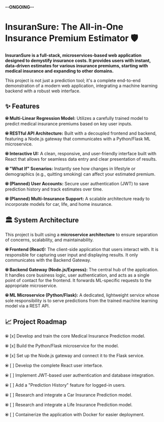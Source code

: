 **--ONGOING--**
<h1>InsuranSure: The All-in-One Insurance Premium Estimator 🛡️ </h1>

**InsuranSure is a full-stack, microservices-based web application designed to demystify insurance costs. It provides users with instant, data-driven estimates for various insurance premiums, starting with medical insurance and expanding to other domains.**

This project is not just a prediction tool; it's a complete end-to-end demonstration of a modern web application, integrating a machine learning backend with a robust web interface.

<h2>✨ Features</h2>

**⦿ Multi-Linear Regression Model:** Utilizes a carefully trained model to predict medical insurance premiums based on key user inputs.

**⦿ RESTful API Architecture:** Built with a decoupled frontend and backend, featuring a Node.js gateway that communicates with a Python/Flask ML microservice.

**⦿ Interactive UI:** A clean, responsive, and user-friendly interface built with React that allows for seamless data entry and clear presentation of results.

**⦿ "What If" Scenarios:** Instantly see how changes in lifestyle or demographics (e.g., quitting smoking) can affect your estimated premium.

**⦿ (Planned) User Accounts:** Secure user authentication (JWT) to save prediction history and track estimates over time.

**⦿ (Planned) Multi-Insurance Support:** A scalable architecture ready to incorporate models for car, life, and home insurance.

<h2>🏛️ System Architecture</h2>

This project is built using a **microservice architecture** to ensure separation of concerns, scalability, and maintainability.

**⦿ Frontend (React):** The client-side application that users interact with. It is responsible for capturing user input and displaying results. It only communicates with the Backend Gateway.

**⦿ Backend Gateway (Node.js/Express):** The central hub of the application. It handles core business logic, user authentication, and acts as a single point of contact for the frontend. It forwards ML-specific requests to the appropriate microservice.

**⦿ ML Microservice (Python/Flask):** A dedicated, lightweight service whose sole responsibility is to serve predictions from the trained machine learning model via a REST API.

<h2>📈 Project Roadmap</h2>

⦿ [x] Develop and train the core Medical Insurance Prediction model.

⦿ [x] Build the Python/Flask microservice for the model.

⦿ [x] Set up the Node.js gateway and connect it to the Flask service.

⦿ [ ] Develop the complete React user interface.

⦿ [ ] Implement JWT-based user authentication and database integration.

⦿ [ ] Add a "Prediction History" feature for logged-in users.

⦿ [ ] Research and integrate a Car Insurance Prediction model.

⦿ [ ] Research and integrate a Life Insurance Prediction model.

⦿ [ ] Containerize the application with Docker for easier deployment.
